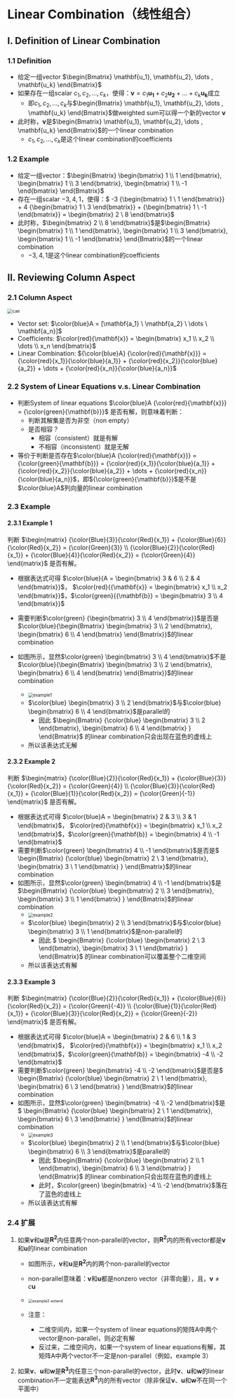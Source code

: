 # Linear Combination（线性组合）

## I. Definition of Linear Combination

### 1.1 Definition

* 给定一组vector $\begin{Bmatrix} \mathbf{u_1}, \mathbf{u_2}, \dots , \mathbf{u_k} \end{Bmatrix}$
* 如果存在一组scalar $c_1, c_2, \dots, c_k$，使得：$\mathbf{v} = c_1 \mathbf{u_1} + c_2 \mathbf{u_2} + \dots + c_k \mathbf{u_k}$成立
  * 即$c_1, c_2, \dots, c_k$与$\begin{Bmatrix} \mathbf{u_1}, \mathbf{u_2}, \dots , \mathbf{u_k} \end{Bmatrix}$做weighted sum可以得一个新的vector $\mathbf{v}$
* 此时称，$\mathbf{v}$是$\begin{Bmatrix} \mathbf{u_1}, \mathbf{u_2}, \dots , \mathbf{u_k} \end{Bmatrix}$的一个linear combination
  * $c_1, c_2, \dots, c_k$是这个linear combination的coefficients



### 1.2 Example

* 给定一组vector：$\begin{Bmatrix} \begin{bmatrix} 1 \\ 1 \end{bmatrix}, \begin{bmatrix} 1 \\ 3 \end{bmatrix}, \begin{bmatrix} 1 \\ -1 \end{bmatrix} \end{Bmatrix}$
* 存在一组scalar $-3, 4, 1$，使得：$ -3 {\begin{bmatrix} 1 \\ 1 \end{bmatrix}} + 4 {\begin{bmatrix} 1 \\ 3 \end{bmatrix}} + {\begin{bmatrix} 1 \\ -1 \end{bmatrix}} = \begin{bmatrix} 2 \\ 8 \end{bmatrix}$
* 此时称，$\begin{bmatrix} 2 \\ 8 \end{bmatrix}$是$\begin{Bmatrix} \begin{bmatrix} 1 \\ 1 \end{bmatrix}, \begin{bmatrix} 1 \\ 3 \end{bmatrix}, \begin{bmatrix} 1 \\ -1 \end{bmatrix} \end{Bmatrix}$的一个linear combination
  * $-3, 4, 1$是这个linear combination的coefficients



## II. Reviewing Column Aspect

### 2.1 Column Aspect

<img src="CAE.jpg" alt="cae" style="zoom:70%;" />

* Vector set: $\color{blue}A = [\mathbf{a_1} \ \mathbf{a_2} \ \dots \ \mathbf{a_n}]$
* Coefficients: $\color{red}{\mathbf{x}} = \begin{bmatrix} x_1 \\ x_2 \\ \dots \\ x_n \end{bmatrix}$
* Linear Combination: ${\color{blue}A} {\color{red}{\mathbf{x}}} = {\color{red}{x_1}}{\color{blue}{a_1}} + {\color{red}{x_2}}{\color{blue}{a_2}} + \dots + {\color{red}{x_n}}{\color{blue}{a_n}}$  



###  2.2 System of Linear Equations v.s. Linear Combination

* 判断System of  linear equations $\color{blue}A {\color{red}{\mathbf{x}}} = {\color{green}{\mathbf{b}}}$ 是否有解，则意味着判断：
  * 判断其解集是否为非空（non empty）
  * 是否相容？
    * 相容（consistent）就是有解
    * 不相容（inconsistent）就是无解
* 等价于判断是否存在$\color{blue}A {\color{red}{\mathbf{x}}} = {\color{green}{\mathbf{b}}}  = {\color{red}{x_1}}{\color{blue}{a_1}} + {\color{red}{x_2}}{\color{blue}{a_2}} + \dots + {\color{red}{x_n}}{\color{blue}{a_n}}$，即${\color{green}{\mathbf{b}}}$是不是$\color{blue}A$列向量的linear combination 



### 2.3 Example

#### 2.3.1 Example 1

判断 $\begin{matrix} {\color{Blue}{3}}{\color{Red}{x_1}} + {\color{Blue}{6}}{\color{Red}{x_2}} = {\color{Green}{3}} \\ {\color{Blue}{2}}{\color{Red}{x_1}} + {\color{Blue}{4}}{\color{Red}{x_2}} = {\color{Green}{4}} \end{matrix}$ 是否有解。

* 根据表达式可得 $\color{blue}{A = \begin{bmatrix} 3 & 6 \\ 2 & 4 \end{bmatrix}}$， $\color{red}{{\mathbf{x}} = \begin{bmatrix} x_1 \\ x_2 \end{bmatrix}}$，$\color{green}{{\mathbf{b}} = \begin{bmatrix} 3 \\ 4 \end{bmatrix}}$

* 需要判断$\color{green} {\begin{bmatrix} 3 \\ 4 \end{bmatrix}}$是否是$\color{blue}{\begin{Bmatrix} \begin{bmatrix} 3 \\ 2 \end{bmatrix}, \begin{bmatrix} 6 \\ 4 \end{bmatrix} \end{Bmatrix}}$的linear combination

* 如图所示，显然$\color{green} \begin{bmatrix} 3 \\ 4 \end{bmatrix}$不是 $\color{blue}{\begin{Bmatrix} \begin{bmatrix} 3 \\ 2 \end{bmatrix}, \begin{bmatrix} 6 \\ 4 \end{bmatrix} \end{Bmatrix}}$的linear combination

  * <img src="e1pl.jpg" alt="example1" style="zoom:70%;" />
  * $\color{blue} \begin{bmatrix} 3 \\ 2 \end{bmatrix}$与$\color{blue} \begin{bmatrix} 6 \\ 4 \end{bmatrix}$是parallel的
    * 因此 $\begin{Bmatrix} {\color{blue} \begin{bmatrix} 3 \\ 2 \end{bmatrix}, \begin{bmatrix} 6 \\ 4 \end{bmatrix} } \end{Bmatrix}$ 的linear combination只会出现在蓝色的虚线上
  * 所以该表达式无解

  

#### 2.3.2 Example 2

判断 $\begin{matrix} {\color{Blue}{2}}{\color{Red}{x_1}} + {\color{Blue}{3}}{\color{Red}{x_2}} = {\color{Green}{4}} \\ {\color{Blue}{3}}{\color{Red}{x_1}} + {\color{Blue}{1}}{\color{Red}{x_2}} = {\color{Green}{-1}} \end{matrix}$ 是否有解。

* 根据表达式可得 $\color{blue}A = \begin{bmatrix} 2 & 3 \\ 3 & 1 \end{bmatrix}$， $\color{red}{\mathbf{x}} = \begin{bmatrix} x_1 \\ x_2 \end{bmatrix}$，$\color{green}{\mathbf{b}} = \begin{bmatrix} 4 \\ -1 \end{bmatrix}$
* 需要判断$\color{green} \begin{bmatrix} 4 \\ -1 \end{bmatrix}$是否是$ \begin{Bmatrix} {\color{blue} \begin{bmatrix} 2 \\ 3 \end{bmatrix}, \begin{bmatrix} 3 \\ 1 \end{bmatrix} } \end{Bmatrix}$的linear combination
* 如图所示，显然$\color{green} \begin{bmatrix} 4 \\ -1 \end{bmatrix}$是 $\begin{Bmatrix} {\color{blue} \begin{bmatrix} 2 \\ 3 \end{bmatrix}, \begin{bmatrix} 3 \\ 1 \end{bmatrix} } \end{Bmatrix}$的linear combination
  * <img src="e2np.jpg" alt="example2" style="zoom:70%;" />
  * $\color{blue} \begin{bmatrix} 2 \\ 3 \end{bmatrix}$与$\color{blue} \begin{bmatrix} 3 \\ 1 \end{bmatrix}$是non-parallel的
    * 因此 $ \begin{Bmatrix} {\color{blue} \begin{bmatrix} 2 \\ 3 \end{bmatrix}, \begin{bmatrix} 3 \\ 1 \end{bmatrix} } \end{Bmatrix}$ 的linear combination可以覆盖整个二维空间 
  * 所以该表达式有解



#### 2.3.3 Example 3

判断 $\begin{matrix} {\color{Blue}{2}}{\color{Red}{x_1}} + {\color{Blue}{6}}{\color{Red}{x_2}} = {\color{Green}{-4}} \\ {\color{Blue}{1}}{\color{Red}{x_1}} + {\color{Blue}{3}}{\color{Red}{x_2}} = {\color{Green}{-2}} \end{matrix}$ 是否有解。

* 根据表达式可得 $\color{blue}A = \begin{bmatrix} 2 & 6 \\ 1 & 3 \end{bmatrix}$， $\color{red}{\mathbf{x}} = \begin{bmatrix} x_1 \\ x_2 \end{bmatrix}$，$\color{green}{\mathbf{b}} = \begin{bmatrix} -4 \\ -2 \end{bmatrix}$
* 需要判断$\color{green} \begin{bmatrix} -4 \\ -2 \end{bmatrix}$是否是$ \begin{Bmatrix} {\color{blue} \begin{bmatrix} 2 \\ 1 \end{bmatrix}, \begin{bmatrix} 6 \\ 3 \end{bmatrix} } \end{Bmatrix}$的linear combination
* 如图所示，显然$\color{green} \begin{bmatrix} -4 \\ -2 \end{bmatrix}$是$ \begin{Bmatrix} {\color{blue} \begin{bmatrix} 2 \\ 1 \end{bmatrix}, \begin{bmatrix} 6 \\ 3 \end{bmatrix} } \end{Bmatrix}$的linear combination
  * <img src="e3pl.jpg" alt="example3" style="zoom:70%;" />
  * $\color{blue} \begin{bmatrix} 2 \\ 1 \end{bmatrix}$与$\color{blue} \begin{bmatrix} 6 \\ 3 \end{bmatrix}$是parallel的
    * 因此 $\begin{Bmatrix} {\color{blue} \begin{bmatrix} 2 \\ 1 \end{bmatrix}, \begin{bmatrix} 6 \\ 3 \end{bmatrix} } \end{Bmatrix}$ 的linear combination只会出现在蓝色的虚线上
    * 此时，$\color{green} \begin{bmatrix} -4 \\ -2 \end{bmatrix}$落在了蓝色的虚线上
  * 所以该表达式有解



### 2.4 扩展

1. 如果$\mathbf{v}$和$\mathbf{u}$是$\mathbf{R^2}$内任意两个non-parallel的vector，则$\mathbf{R^2}$内的所有vector都是$\mathbf{v}$和$\mathbf{u}$的linear combination

   * 如图所示，$\mathbf{v}$和$\mathbf{u}$是$\mathbf{R^2}$内的两个non-parallel的vector
   * non-parallel意味着：$\mathbf{v}$和$\mathbf{u}$都是nonzero vector（非零向量），且，$\mathbf{v} \neq c \mathbf{u}$
   * <img src="e2e.jpg" alt="example2-extend" style="zoom:60%;" />

   * 注意：
     * 二维空间内，如果一个system of linear equations的矩阵A中两个vector是non-parallel，则必定有解
     * 反过来，二维空间内，如果一个system of linear equations有解，其矩阵A中两个vector不一定是non-parallel（例如，example 3）

2. 如果$\mathbf{v}$、$\mathbf{u}$和$\mathbf{w}$是$\mathbf{R^3}$内任意三个non-parallel的vector，此时$\mathbf{v}$、$\mathbf{u}$和$\mathbf{w}$的linear combination不一定能表达$\mathbf{R^3}$内的所有vector（除非保证$\mathbf{v}$、$\mathbf{u}$和$\mathbf{w}$不在同一个平面中）

